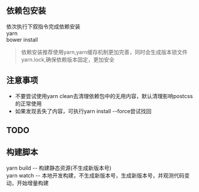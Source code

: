 ## 依赖包安装<br>
依次执行下叙指令完成依赖安装<br>
yarn<br>
bower install<br>
> 依赖安装推荐使用yarn,yarn缓存机制更加完善，同时会生成版本锁文件yarn.lock,确保依赖版本固定，更加安全<br>

## 注意事项<br>
* 不要尝试使用yarn clean去清理依赖包中的无用内容，默认清理影响postcss的正常使用<br>
* 如果发现丢失了内容，可执行yarn install --force尝试找回<br>

## TODO<br>

## 构建脚本<br>
yarn build -- 构建静态资源(不生成新版本号)<br>
yarn watch -- 本地开发构建，不生成新版本号，生成新版本号，并观测代码变动，开始增量构建<br>

